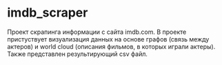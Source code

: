 # imdb_scraper
Проект скрапинга информации с сайта imdb.com. 
В проекте пристуствует визуализация данных на основе графов (связь между актеров) и world cloud (описания фильмов, в которых играли актеры).
Также представлен результирующий csv файл.
